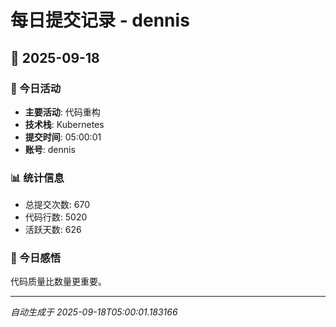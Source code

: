 # 每日提交记录 - dennis

## 📅 2025-09-18

### 🎯 今日活动
- **主要活动**: 代码重构
- **技术栈**: Kubernetes
- **提交时间**: 05:00:01
- **账号**: dennis

### 📊 统计信息
- 总提交次数: 670
- 代码行数: 5020
- 活跃天数: 626

### 💭 今日感悟
代码质量比数量更重要。

---
*自动生成于 2025-09-18T05:00:01.183166*

